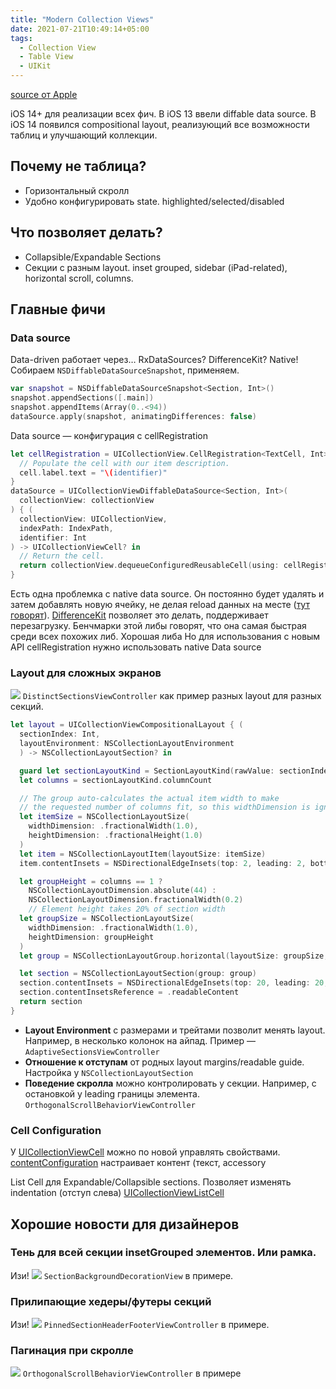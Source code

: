 ```yaml
---
title: "Modern Collection Views"
date: 2021-07-21T10:49:14+05:00
tags:
  - Collection View
  - Table View
  - UIKit
---
```


[source от Apple](https://developer.apple.com/documentation/uikit/views_and_controls/collection_views/implementing_modern_collection_views)

iOS 14+ для реализации всех фич.
В iOS 13 ввели diffable data source.
В iOS 14 появился compositional layout, реализующий все возможности таблиц и улучшающий коллекции.

## Почему не таблица?

- Горизонтальный скролл
- Удобно конфигурировать state. highlighted/selected/disabled

## Что позволяет делать?

- Collapsible/Expandable Sections
- Секции с разным layout. inset grouped, sidebar (iPad-related), horizontal scroll, columns.

## Главные фичи

### Data source

Data-driven работает через… RxDataSources? DifferenceKit? Native!
Собираем `NSDiffableDataSourceSnapshot`, применяем.

```swift
var snapshot = NSDiffableDataSourceSnapshot<Section, Int>()
snapshot.appendSections([.main])
snapshot.appendItems(Array(0..<94))
dataSource.apply(snapshot, animatingDifferences: false)
```

Data source — конфигурация с cellRegistration

```swift
let cellRegistration = UICollectionView.CellRegistration<TextCell, Int> { (cell, indexPath, identifier) in
  // Populate the cell with our item description.
  cell.label.text = "\(identifier)"
}
dataSource = UICollectionViewDiffableDataSource<Section, Int>(
  collectionView: collectionView
) { (
  collectionView: UICollectionView,
  indexPath: IndexPath,
  identifier: Int
) -> UICollectionViewCell? in
  // Return the cell.
  return collectionView.dequeueConfiguredReusableCell(using: cellRegistration, for: indexPath, item: identifier)
}
```

Есть одна проблемка с native data source. Он постоянно будет удалять и затем добавлять новую ячейку, не делая reload данных на месте ([тут говорят](https://github.com/ekazaev/ChatLayout#about-uicollectionviewdiffabledatasource)).
[DifferenceKit](https://github.com/ra1028/DifferenceKit) позволяет это делать, поддерживает перезагрузку. Бенчмарки этой либы говорят, что она самая быстрая среди всех похожих либ. Хорошая либа
Но для использования с новым API cellRegistration нужно использовать native Data source

### Layout для сложных экранов

![](./img/collections/1.png)
`DistinctSectionsViewController` как пример разных layout для разных секций.

```swift
let layout = UICollectionViewCompositionalLayout { (
  sectionIndex: Int,
  layoutEnvironment: NSCollectionLayoutEnvironment
  ) -> NSCollectionLayoutSection? in

  guard let sectionLayoutKind = SectionLayoutKind(rawValue: sectionIndex) else { return nil }
  let columns = sectionLayoutKind.columnCount

  // The group auto-calculates the actual item width to make
  // the requested number of columns fit, so this widthDimension is ignored.
  let itemSize = NSCollectionLayoutSize(
    widthDimension: .fractionalWidth(1.0),
    heightDimension: .fractionalHeight(1.0)
  )
  let item = NSCollectionLayoutItem(layoutSize: itemSize)
  item.contentInsets = NSDirectionalEdgeInsets(top: 2, leading: 2, bottom: 2, trailing: 2)

  let groupHeight = columns == 1 ?
    NSCollectionLayoutDimension.absolute(44) :
    NSCollectionLayoutDimension.fractionalWidth(0.2)
    // Element height takes 20% of section width
  let groupSize = NSCollectionLayoutSize(
    widthDimension: .fractionalWidth(1.0),
    heightDimension: groupHeight
  )
  let group = NSCollectionLayoutGroup.horizontal(layoutSize: groupSize, subitem: item, count: columns)

  let section = NSCollectionLayoutSection(group: group)
  section.contentInsets = NSDirectionalEdgeInsets(top: 20, leading: 20, bottom: 20, trailing: 20)
  section.contentInsetsReference = .readableContent
  return section
}
```

- **Layout Environment** с размерами и трейтами позволит менять layout. Например, в несколько колонок на айпад. Пример — `AdaptiveSectionsViewController`
- **Отношение к отступам** от родных layout margins/readable guide. Настройка у `NSCollectionLayoutSection`
- **Поведение скролла** можно контролировать у секции. Например, с остановкой у leading границы элемента. `OrthogonalScrollBehaviorViewController`

### Cell Configuration

У [UICollectionViewCell](https://developer.apple.com/documentation/uikit/uicollectionviewcell) можно по новой управлять свойствами.
[contentConfiguration](https://developer.apple.com/documentation/uikit/uicollectionviewcell/3600949-contentconfiguration) настраивает контент (текст, accessory

List Cell для Expandable/Collapsible sections. Позволяет изменять indentation (отступ слева)
[UICollectionViewListCell](https://developer.apple.com/documentation/uikit/uicollectionviewlistcell)

## Хорошие новости для дизайнеров

### Тень для всей секции insetGrouped элементов. Или рамка.

Изи!
![](./img/collections/2.png)
`SectionBackgroundDecorationView` в примере.

### Прилипающие хедеры/футеры секций

Изи!
![](./img/collections/3.png)
`PinnedSectionHeaderFooterViewController` в примере.

### Пагинация при скролле

![](./img/collections/4.png)
`OrthogonalScrollBehaviorViewController` в примере

